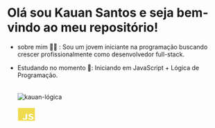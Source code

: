 # Olá sou Kauan Santos e seja bem-vindo ao meu repositório!

- sobre mim 👨‍💻 :
  Sou um jovem iniciante na programação buscando crescer profissionalmente como desenvolvedor full-stack.

- Estudando no momento 📘:
  Iniciando em JavaScript + Lógica de Programação.
  <div style="display: inline_block"><br>
    <img align="center" alt="kauan-lógica" height="60" width="60" src="https://play-lh.googleusercontent.com/dgFMLW8uRFSKoI0o69b4g6Ig8WsMMmXsFOWTlPr0y-lW_ViAXuC0ATULLmGD84FjNQ">
    <div style="display: inline_block"><br>
  <img align="center" alt="Rafa-Js" height="30" width="40" src="https://raw.githubusercontent.com/devicons/devicon/master/icons/javascript/javascript-plain.svg">

</div>
  </div>

